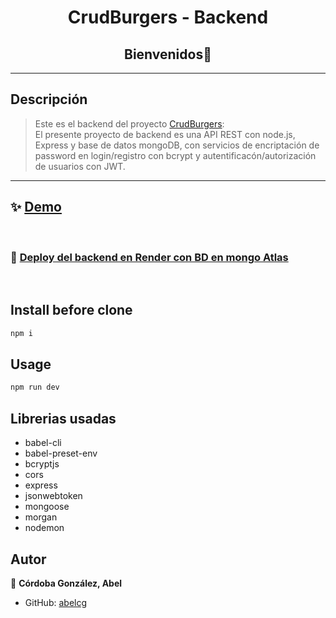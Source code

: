 <h1 align="center">CrudBurgers - Backend</h1>
<h2 align="center">Bienvenidos👋</h2>
<hr>
<p>

## Descripción 
> Este es el backend del proyecto [CrudBurgers](): 
<br>El presente proyecto de backend es una API REST con node.js, Express y base de datos mongoDB, con servicios de encriptación de password  en login/registro con bcrypt y autentificacón/autorización de usuarios con JWT.

<hr>

## ✨ [Demo]()
<br>

### 🌟 [Deploy del backend en Render con BD en mongo Atlas]( )
<br>

## Install before clone

```sh
npm i
```
## Usage

```sh
npm run dev
```
## Librerias usadas
- babel-cli
- babel-preset-env
- bcryptjs
- cors
- express
- jsonwebtoken
- mongoose
- morgan
- nodemon
## Autor

👤 **Córdoba González, Abel**

* GitHub: [abelcg](https://github.com/abelcg)
